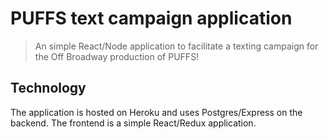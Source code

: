 # PUFFS text campaign application
> An simple React/Node application to facilitate a texting campaign for the Off Broadway production of PUFFS!

## Technology
The application is hosted on Heroku and uses Postgres/Express on the backend. The frontend is a simple React/Redux application.
